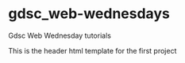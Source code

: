 # gdsc_web-wednesdays
Gdsc Web Wednesday tutorials

This is the header html template for the first project
